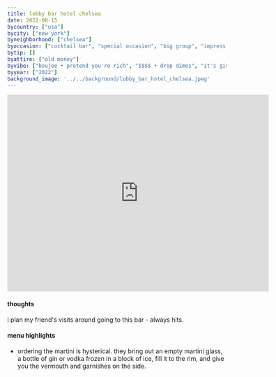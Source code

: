 ```yaml
---
title: lobby bar hotel chelsea
date: 2022-08-15
bycountry: ["usa"]
bycity: ["new york"]
byneighborhood: ["chelsea"]
byoccasion: ["cocktail bar", "special occasion", "big group", "impress visitors", "people watching"]
bytip: []
byattire: ["old money"]
byvibe: ["boujee • pretend you're rich", "$$$$ • drop dimes", "it's giving romance", "european"]
byyear: ["2022"]
background_image: '../../background/lobby_bar_hotel_chelsea.jpeg'
---
```


<iframe src="https://www.google.com/maps/embed?pb=!1m18!1m12!1m3!1d3022.8019685166933!2d-73.99947922343468!3d40.74438283563164!2m3!1f0!2f0!3f0!3m2!1i1024!2i768!4f13.1!3m3!1m2!1s0x89c259ccab5cb0d9%3a0xd992a61729fd64c9!2slobby%20bar%20at%20the%20hotel%20chelsea!5e0!3m2!1sen!2sus!4v1696526217153!5m2!1sen!2sus" width="600" height="450" style="border:0;" allowfullscreen="" loading="lazy" referrerpolicy="no-referrer-when-downgrade"></iframe>

#### thoughts
i plan my friend's visits around going to this bar - always hits.

#### menu highlights
* ordering the martini is hysterical. they bring out an empty martini glass, a bottle of gin or vodka frozen in a block of ice, fill it to the rim, and give you the vermouth and garnishes on the side. 